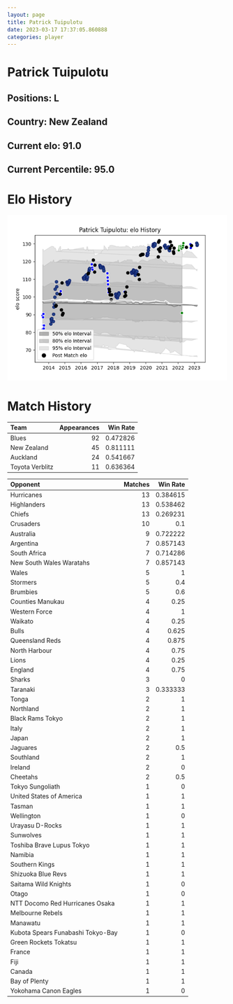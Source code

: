 ```yaml
---  
layout: page  
title: Patrick Tuipulotu  
date: 2023-03-17 17:37:05.860888  
categories: player  
---
```

# Patrick Tuipulotu

## Positions: L

## Country: New Zealand

## Current elo: 91.0

## Current Percentile: 95.0

# Elo History


![elo history](history_PatrickTuipulotu.png)
# Match History


| Team            |   Appearances |   Win Rate |
|:----------------|--------------:|-----------:|
| Blues           |            92 |   0.472826 |
| New Zealand     |            45 |   0.811111 |
| Auckland        |            24 |   0.541667 |
| Toyota Verblitz |            11 |   0.636364 |

| Opponent                          |   Matches |   Win Rate |
|:----------------------------------|----------:|-----------:|
| Hurricanes                        |        13 |   0.384615 |
| Highlanders                       |        13 |   0.538462 |
| Chiefs                            |        13 |   0.269231 |
| Crusaders                         |        10 |   0.1      |
| Australia                         |         9 |   0.722222 |
| Argentina                         |         7 |   0.857143 |
| South Africa                      |         7 |   0.714286 |
| New South Wales Waratahs          |         7 |   0.857143 |
| Wales                             |         5 |   1        |
| Stormers                          |         5 |   0.4      |
| Brumbies                          |         5 |   0.6      |
| Counties Manukau                  |         4 |   0.25     |
| Western Force                     |         4 |   1        |
| Waikato                           |         4 |   0.25     |
| Bulls                             |         4 |   0.625    |
| Queensland Reds                   |         4 |   0.875    |
| North Harbour                     |         4 |   0.75     |
| Lions                             |         4 |   0.25     |
| England                           |         4 |   0.75     |
| Sharks                            |         3 |   0        |
| Taranaki                          |         3 |   0.333333 |
| Tonga                             |         2 |   1        |
| Northland                         |         2 |   1        |
| Black Rams Tokyo                  |         2 |   1        |
| Italy                             |         2 |   1        |
| Japan                             |         2 |   1        |
| Jaguares                          |         2 |   0.5      |
| Southland                         |         2 |   1        |
| Ireland                           |         2 |   0        |
| Cheetahs                          |         2 |   0.5      |
| Tokyo Sungoliath                  |         1 |   0        |
| United States of America          |         1 |   1        |
| Tasman                            |         1 |   1        |
| Wellington                        |         1 |   0        |
| Urayasu D-Rocks                   |         1 |   1        |
| Sunwolves                         |         1 |   1        |
| Toshiba Brave Lupus Tokyo         |         1 |   1        |
| Namibia                           |         1 |   1        |
| Southern Kings                    |         1 |   1        |
| Shizuoka Blue Revs                |         1 |   1        |
| Saitama Wild Knights              |         1 |   0        |
| Otago                             |         1 |   0        |
| NTT Docomo Red Hurricanes Osaka   |         1 |   1        |
| Melbourne Rebels                  |         1 |   1        |
| Manawatu                          |         1 |   1        |
| Kubota Spears Funabashi Tokyo-Bay |         1 |   0        |
| Green Rockets Tokatsu             |         1 |   1        |
| France                            |         1 |   1        |
| Fiji                              |         1 |   1        |
| Canada                            |         1 |   1        |
| Bay of Plenty                     |         1 |   1        |
| Yokohama Canon Eagles             |         1 |   0        |